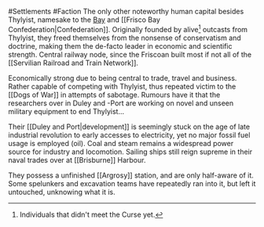 #Settlements #Faction 
The only other noteworthy human capital besides Thylyist, namesake to the [Bay](Frisco%20Bay) and [[Frisco Bay Confederation|Confederation]].
Originally founded by alive[^1] outcasts from Thylyist, they freed themselves from the nonsense of conservatism and doctrine, making them the de-facto leader in economic and scientific strength. 
Central railway node, since the Friscoan built most if not all of the [[Servilian Railroad and Train Network]].

Economically strong due to being central to trade, travel and business. Rather capable of competing with Thylyist, thus repeated victim to the [[Dogs of War]] in attempts of sabotage. 
Rumours have it that the researchers over in Duley and -Port are working on novel and unseen military equipment to end Thylyist...

Their [[Duley and Port|development]] is seemingly stuck on the age of late industrial revolution to early accesses to electricity, yet no major fossil fuel usage is employed (oil). Coal and steam remains a widespread power source for industry and locomotion. 
Sailing ships still reign supreme in their naval trades over at [[Brisburne]] Harbour. 

They possess a unfinished [[Argrosy]] station, and are only half-aware of it. Some spelunkers and excavation teams have repeatedly ran into it, but left it untouched, unknowing what it is. 



[^1]: Individuals that didn't meet the Curse yet.